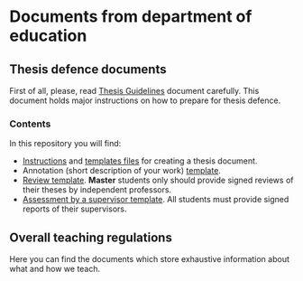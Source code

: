 # Documents from department of education

## Thesis defence documents

First of all, please, read [Thesis Guidelines](https://tfs.university.innopolis.ru/tfs/Edu/_git/doe-docs?path=%2FBS_ThesisGuideLines.pdf&version=GBmaster) document carefully.
This document holds major instructions on how to prepare for thesis defence.

### Contents
In this repository you will find:
- [Instructions](https://tfs.university.innopolis.ru/tfs/Edu/_git/doe-docs?path=%2Fthesis_template%2FREADME.md&version=GBmaster) and [templates files](https://tfs.university.innopolis.ru/tfs/Edu/_git/doe-docs?path=%2Fthesis_template&version=GBmaster) for creating a thesis document.
- Annotation (short description of your work) [template](https://tfs.university.innopolis.ru/tfs/Edu/_git/doe-docs?path=%2Fannotation_template&version=GBmaster).
- [Review template](https://tfs.university.innopolis.ru/tfs/Edu/_git/doe-docs?path=%2FMS_review_template&version=GBmaster). **Master** students only should provide signed reviews of their theses by independent professors.
- [Assessment by a supervisor template](https://tfs.university.innopolis.ru/tfs/Edu/_git/doe-docs?path=%2Fthesis_assessment_template&version=GBmaster). All students must provide signed reports of their supervisors.

## Overall teaching regulations

Here you can find the documents which store exhaustive information about what and how we teach.